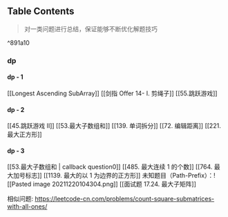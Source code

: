 ## Table Contents
> 对一类问题进行总结，保证能够不断优化解题技巧

^891a10

### dp
#### dp - 1 
[[Longest Ascending SubArray]]
[[剑指 Offer 14- I. 剪绳子]]
[[55.跳跃游戏]]

#### dp - 2
[[45.跳跃游戏 II]]
[[53.最大子数组和]]
[[139. 单词拆分]]
[[72. 编辑距离]]
[[221. 最大正方形]]

#### dp - 3
[[53.最大子数组和 | callback question0]]
[[485. 最大连续 1 的个数]]
[[764. 最大加号标志]]
[[1139. 最大的以 1 为边界的正方形]]
未知题目（Path-Prefix）：![[Pasted image 20211220104304.png]]
[[面试题 17.24. 最大子矩阵]]


相似问题:
https://leetcode-cn.com/problems/count-square-submatrices-with-all-ones/
